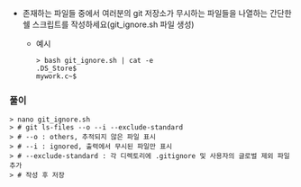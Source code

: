 - 존재하는 파일들 중에서 여러분의 git 저장소가 무시하는 파일들을 나열하는 간단한 쉘 스크립트를 작성하세요(git_ignore.sh 파일 생성)

  - 예시

    ```shell
    > bash git_ignore.sh | cat -e
    .DS_Store$
    mywork.c~$
    ```



### 풀이

```shell
> nano git_ignore.sh
> # git ls-files --o --i --exclude-standard
> # --o : others, 추적되지 않은 파일 표시
> # --i : ignored, 출력에서 무시된 파일만 표시
> # --exclude-standard : 각 디렉토리에 .gitignore 및 사용자의 글로벌 제외 파일 추가
> # 작성 후 저장
```

